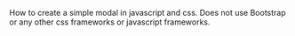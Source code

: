How to create a simple modal in javascript and css. Does not use Bootstrap or any other css frameworks or javascript frameworks.